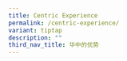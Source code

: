 ```yaml
---
title: Centric Experience
permalink: /centric-experience/
variant: tiptap
description: ""
third_nav_title: 华中的优势
---
```

<p></p>
